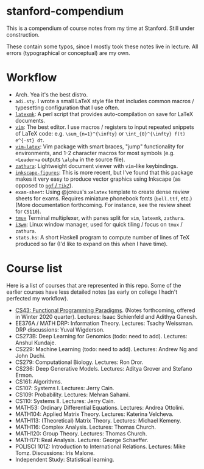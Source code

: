 # stanford-compendium

This is a compendium of course notes from my time at Stanford.  Still under construction.

These contain some typos, since I mostly took these notes live in lecture.  All errors (typographical or conceptual) are my own.

# Workflow

- Arch.  Yea it's the best distro.
- `adi.sty`.  I wrote a small LaTeX style file that includes common macros / typesetting configuration that I use often.
- [`latexmk`](https://ctan.org/pkg/latexmk?lang=en): A perl script that provides auto-compilation on save for LaTeX documents.
- [`vim`](https://www.vim.org/): The best editor.  I use macros / registers to input repeated snippets of LaTeX code: e.g. `\sum_{n=1}^{\infty}` or `\int_{0}^{\infty} f(t) e^{-st} dt`.
- [`vim-latex`](http://vim-latex.sourceforge.net/): Vim package with smart braces, "jump" functionality for environments, and 1-2 character macros for most symbols (e.g. `<Leader>a` outputs `\alpha` in the source file).
- [`zathura`](https://github.com/pwmt/zathura): Lightweight document viewer with `vim`-like keybindings.
- [`inkscape-figures`](https://github.com/gillescastel/inkscape-figures): This is more recent, but I've found that this package makes it very easy to produce vector graphics using Inkscape (as opposed to [`pgf` / `TikZ`](https://ctan.org/pkg/pgf?lang=en)).
- `exam-sheet`: Using @jcreus's `xelatex` template to create dense review sheets for exams.  Requires miniature phonebook fonts (`bell.ttf`, etc.) (More documentation forthcoming. For instance, see the review sheet for `CS110`).
- [`tmux`](https://github.com/tmux/tmux) Terminal multiplexer, with panes split for `vim`, `latexmk`, `zathura`.
- [`i3wm`](https://i3wm.org/): Linux window manager, used for quick tiling / focus on `tmux` / `zathura`.
- `stats.hs`: A short Haskell program to compute number of lines of TeX produced so far (I'd like to expand on this when I have time).

# Course list

Here is a list of courses that are represented in this repo.  Some of the earlier courses have less detailed notes (as early on college I hadn't perfected my workflow).

- [CS43: Functional Programming Paradigms](https://stanford-lambda.gitlab.io/).  (Notes forthcoming, offered in Winter 2020 quarter).  Lectures: Isaac Schienfeld and Adithya Ganesh.
- EE376A / MATH DRP: Information Theory.  Lectures: Tsachy Weissman.  DRP discussions: Yuval Wigderson.
- CS273B: Deep Learning for Genomics (todo: need to add).  Lectures: Anshul Kundaje.
- CS229: Machine Learning (todo: need to add).  Lectures: Andrew Ng and John Duchi.
- CS279: Computational Biology.  Lectures: Ron Dror.
- CS236: Deep Generative Models.  Lectures: Aditya Grover and Stefano Ermon.
- CS161: Algorithms.  
- CS107: Systems I.  Lectures: Jerry Cain.
- CS109: Probability.  Lectures: Mehran Sahami.
- CS110: Systems II.  Lectures: Jerry Cain.
- MATH53: Ordinary Differential Equations.  Lectures: Andrea Ottolini.
- MATH104: Applied Matrix Theory.  Lectures: Katerina Velcheva.
- MATH113: (Theoretical) Matrix Theory.  Lectures: Michael Kemeny.
- MATH116: Complex Analysis.  Lectures: Thomas Church.
- MATH120: Group Theory.  Lectures: Thomas Church.
- MATH171: Real Analysis.  Lectures: George Schaeffer.
- POLISCI 101Z: Introduction to International Relations.  Lectures: Mike Tomz.  Discussions: Iris Malone.
- Independent Study: Statistical learning.
